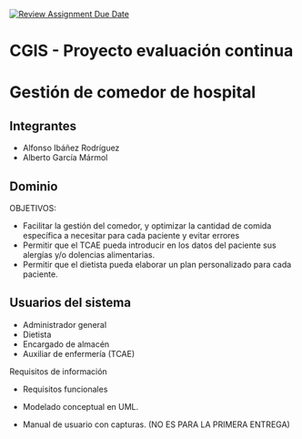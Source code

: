 [![Review Assignment Due Date](https://classroom.github.com/assets/deadline-readme-button-24ddc0f5d75046c5622901739e7c5dd533143b0c8e959d652212380cedb1ea36.svg)](https://classroom.github.com/a/aMYFqSAE)

# CGIS - Proyecto evaluación continua

# Gestión de comedor de hospital
## Integrantes
- Alfonso Ibáñez Rodríguez
- Alberto García Mármol

## Dominio

OBJETIVOS:
- Facilitar la gestión del comedor, y optimizar la cantidad de comida específica a necesitar para cada paciente y evitar errores 
- Permitir que el TCAE pueda introducir en los datos del paciente sus alergías y/o dolencias alimentarias.
- Permitir que el dietista pueda elaborar un plan personalizado para cada paciente.



## Usuarios del sistema
- Administrador general 
- Dietista 
- Encargado de almacén
- Auxiliar de enfermería (TCAE)

 Requisitos de información
- Requisitos funcionales
- Modelado conceptual en UML.




- Manual de usuario con capturas. (NO ES PARA LA PRIMERA ENTREGA)

